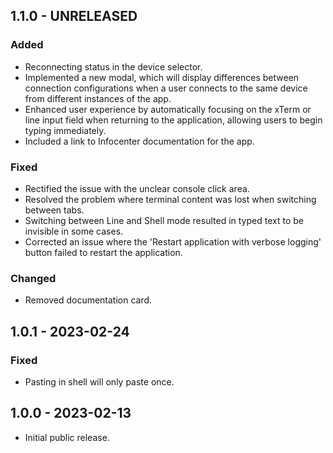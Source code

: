 ## 1.1.0 - UNRELEASED

### Added

-   Reconnecting status in the device selector.
-   Implemented a new modal, which will display differences between connection
    configurations when a user connects to the same device from different
    instances of the app.
-   Enhanced user experience by automatically focusing on the xTerm or line
    input field when returning to the application, allowing users to begin
    typing immediately.
-   Included a link to Infocenter documentation for the app.

### Fixed

-   Rectified the issue with the unclear console click area.
-   Resolved the problem where terminal content was lost when switching between
    tabs.
-   Switching between Line and Shell mode resulted in typed text to be invisible
    in some cases.
-   Corrected an issue where the 'Restart application with verbose logging'
    button failed to restart the application.

### Changed

-   Removed documentation card.

## 1.0.1 - 2023-02-24

### Fixed

-   Pasting in shell will only paste once.

## 1.0.0 - 2023-02-13

-   Initial public release.
